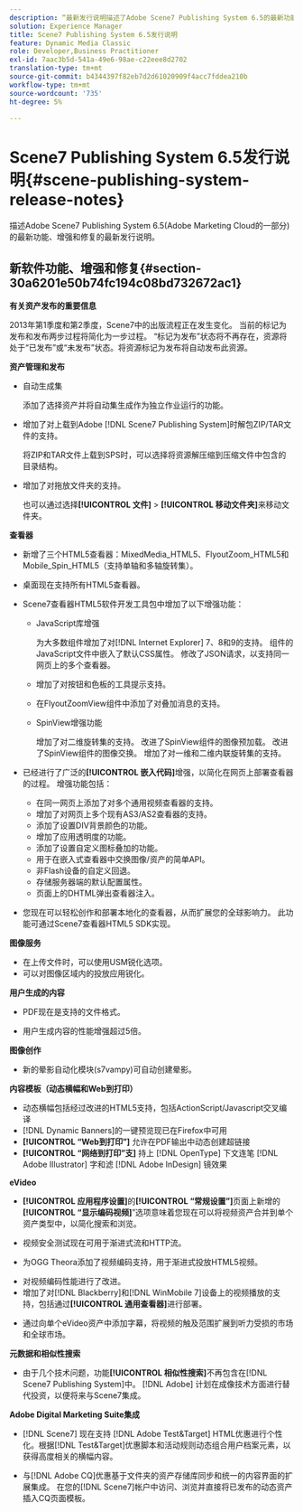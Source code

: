 ```yaml
---
description: “最新发行说明描述了Adobe Scene7 Publishing System 6.5的最新功能、增强和修复，它是Adobe Marketing Cloud中Adobe Experience Manager解决方案的一部分。”
solution: Experience Manager
title: Scene7 Publishing System 6.5发行说明
feature: Dynamic Media Classic
role: Developer,Business Practitioner
exl-id: 7aac3b5d-541a-49e6-98ae-c22eee8d2702
translation-type: tm+mt
source-git-commit: b4344397f82eb7d2d61020909f4acc7fddea210b
workflow-type: tm+mt
source-wordcount: '735'
ht-degree: 5%

---
```


# Scene7 Publishing System 6.5发行说明{#scene-publishing-system-release-notes}

描述Adobe Scene7 Publishing System 6.5(Adobe Marketing Cloud的一部分)的最新功能、增强和修复的最新发行说明。

## 新软件功能、增强和修复{#section-30a6201e50b74fc194c08bd732672ac1}

**有关资产发布的重要信息**

2013年第1季度和第2季度，Scene7中的出版流程正在发生变化。 当前的标记为发布和发布两步过程将简化为一步过程。 “标记为发布”状态将不再存在，资源将处于“已发布”或“未发布”状态。将资源标记为发布将自动发布此资源。

**资产管理和发布**

* 自动生成集

   添加了选择资产并将自动集生成作为独立作业运行的功能。
* 增加了对上载到Adobe [!DNL Scene7 Publishing System]时解包ZIP/TAR文件的支持。

   将ZIP和TAR文件上载到SPS时，可以选择将资源解压缩到压缩文件中包含的目录结构。

* 增加了对拖放文件夹的支持。

   也可以通过选择&#x200B;**[!UICONTROL 文件]** > **[!UICONTROL 移动文件夹]**&#x200B;来移动文件夹。

**查看器**

* 新增了三个HTML5查看器：MixedMedia_HTML5、FlyoutZoom_HTML5和Mobile_Spin_HTML5（支持单轴和多轴旋转集）。

<!-- 
  [More information](http://help.adobe.com/en_US/scene7/using/WS6E593DEA-7D81-4cd6-84B0-85E8BB274176.html#WS1c46793299cf21d77e926d1613177f0a020-8000.html).  -->
* 桌面现在支持所有HTML5查看器。

<!--   [More information](http://help.adobe.com/en_US/scene7/using/WS6E593DEA-7D81-4cd6-84B0-85E8BB274176.html#WS1c46793299cf21d77e926d1613177f0a020-8000.html). -->
* Scene7查看器HTML5软件开发工具包中增加了以下增强功能：

   * JavaScript库增强

      为大多数组件增加了对[!DNL Internet Explorer] 7、8和9的支持。 组件的JavaScript文件中嵌入了默认CSS属性。 修改了JSON请求，以支持同一网页上的多个查看器。

   * 增加了对按钮和色板的工具提示支持。
   * 在FlyoutZoomView组件中添加了对叠加消息的支持。
   * SpinView增强功能

      增加了对二维旋转集的支持。 改进了SpinView组件的图像预加载。 改进了SpinView组件的图像交换。 增加了对一维和二维内联旋转集的支持。

* 已经进行了广泛的&#x200B;**[!UICONTROL 嵌入代码]**&#x200B;增强，以简化在网页上部署查看器的过程。 增强功能包括：

   * 在同一网页上添加了对多个通用视频查看器的支持。
   * 增加了对网页上多个现有AS3/AS2查看器的支持。
   * 添加了设置DIV背景颜色的功能。
   * 增加了应用透明度的功能。
   * 添加了设置自定义图标叠加的功能。
   * 用于在嵌入式查看器中交换图像/资产的简单API。
   * 非Flash设备的自定义回退。
   * 存储服务器端的默认配置属性。
   * 页面上的DHTML弹出查看器注入。

* 您现在可以轻松创作和部署本地化的查看器，从而扩展您的全球影响力。 此功能可通过Scene7查看器HTML5 SDK实现。

**图像服务**

* 在上传文件时，可以使用USM锐化选项。
* 可以对图像区域内的投放应用锐化。

**用户生成的内容**

* PDF现在是支持的文件格式。

<!--   [More information](http://help.adobe.com/en_US/scene7/using/WSe8b0455615e2dc47-2df907a712f31201b35-8000.html).  -->
* 用户生成内容的性能增强超过5倍。

**图像创作**

* 新的晕影自动化模块(s7vampy)可自动创建晕影。

**内容模板（动态横幅和Web到打印）**

* 动态横幅包括经过改进的HTML5支持，包括ActionScript/Javascript交叉编译
* [!DNL Dynamic Banners]的一键预览现已在Firefox中可用
* **[!UICONTROL “Web到打印”]** 允许在PDF输出中动态创建超链接
* **[!UICONTROL “网络到打印”支]** 持上 [!DNL OpenType] 下文连笔 [!DNL Adobe Illustrator] 字和滤 [!DNL Adobe InDesign] 镜效果

**eVideo**

* **[!UICONTROL 应用程序设置]**&#x200B;的&#x200B;**[!UICONTROL “常规设置”]**&#x200B;页面上新增的&#x200B;**[!UICONTROL “显示编码视频]**”选项意味着您现在可以将视频资产合并到单个资产类型中，以简化搜索和浏览。

<!--   [More information](http://help.adobe.com/en_US/scene7/using/WSCCBA9D3A-06A3-4f29-AF6B-36CBB2A655F1.html).  -->

* 视频安全测试现在可用于渐进式流和HTTP流。

<!--   [More information](http://help.adobe.com/en_US/scene7/using/WSd968ca97bf01df72-5efde3a123268dd80f5-8000.html). -->
* 为OGG Theora添加了视频编码支持，用于渐进式投放HTML5视频。

<!--   [More information](http://help.adobe.com/en_US/scene7/using/WSE86ACF2B-BD50-4c48-A1D7-9CD4405B62D0.html#WS1c46793299cf21d7-39fae9c1131ba8968f7-7fff.html). -->
* 对视频编码性能进行了改进。
* 增加了对[!DNL Blackberry]和[!DNL WinMobile 7]设备上的视频播放的支持，包括通过&#x200B;**[!UICONTROL 通用查看器]**&#x200B;进行部署。

<!--   [More information](http://help.adobe.com/en_US/scene7/using/WS6E593DEA-7D81-4cd6-84B0-85E8BB274176.html#WS1c46793299cf21d77e926d1613177f0a020-8000.html) or the [eVideo chapter](http://help.adobe.com/en_US/scene7/using/WS53492AE1-6029-45d8-BF80-F4B5CF33EB08.html). -->

* 通过向单个eVideo资产中添加字幕，将视频的触及范围扩展到听力受损的市场和全球市场。

<!--   See [More information](http://help.adobe.com/en_US/scene7/using/WS98ca2e6790647c06-6f6f53e137b959f094-8000.html). -->

**元数据和相似性搜索**

* 由于几个技术问题，功能&#x200B;**[!UICONTROL 相似性搜索]**&#x200B;不再包含在[!DNL Scene7 Publishing System]中。 [!DNL Adobe] 计划在成像技术方面进行替代投资，以便将来与Scene7集成。

**Adobe Digital Marketing Suite集成**

* [!DNL Scene7] 现在支持 [!DNL Adobe Test&Target] HTML优惠进行个性化。根据[!DNL Test&Target]优惠脚本和活动规则动态组合用户档案元素，以获得高度相关的横幅内容。

* 与[!DNL Adobe CQ]优惠基于文件夹的资产存储库同步和统一的内容界面的扩展集成。 在您的[!DNL Scene7]帐户中访问、浏览并直接将已发布的动态资产插入CQ页面模板。
